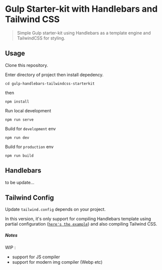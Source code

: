# Gulp Starter-kit with Handlebars and Tailwind CSS
> Simple Gulp starter-kit using Handlebars as a template engine and TailwindCSS for styling.

## Usage
Clone this repository.

Enter directory of project then install depedency.
```shell
cd gulp-handlebars-tailwindcss-starterkit
```

then
```shell
npm install
```

Run local development
```shell
npm run serve
```

Build for `development` env
```shell
npm run dev
```

Build for `production` env
```shell
npm run build
```

## Handlebars 
to be update...
## Tailwind Config
Update `tailwind.config` depends on your project.


In this version, it's only support for compiling Handlebars template using partial configuration ([`here's the example`](https://github.com/lazd/gulp-handlebars/tree/master/examples/partials)) and also compiling Tailwind CSS.



##### Notes
WIP :
- support for JS compiler
- support for modern img compiler (Webp etc)
